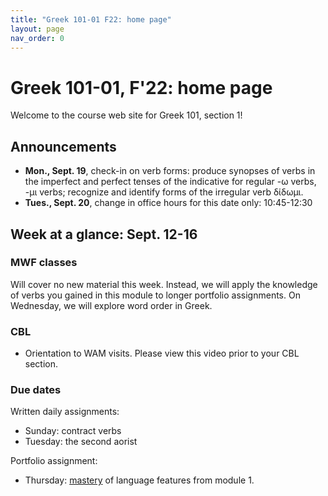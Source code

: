 ```yaml
---
title: "Greek 101-01 F22: home page"
layout: page
nav_order: 0
---
```




# Greek 101-01, F'22: home page

Welcome to the course web site for Greek 101, section 1! 


## Announcements



- **Mon., Sept. 19**, check-in on verb forms: produce synopses of verbs in the imperfect and perfect tenses of the indicative for regular -ω verbs, -μι verbs; recognize and identify forms of the irregular verb δίδωμι.
- **Tues., Sept. 20**, change in office hours for this date only: 10:45-12:30



## Week at a glance: Sept. 12-16


### MWF classes

Will cover no new material this week. Instead, we will apply the knowledge of verbs you gained in this module to longer portfolio assignments.  On Wednesday, we will explore word order in Greek.




### CBL

- Orientation to WAM visits. Please view this video prior to your CBL section.



### Due dates


Written daily assignments:

- Sunday: contract verbs
- Tuesday: the second aorist

Portfolio assignment:

- Thursday: [mastery](https://hellenike.github.io/textbook/practice/module1/portfolio/mastery/) of language features from module 1.






